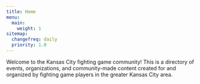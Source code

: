 ```yaml
---
title: Home
menu:
  main:
    weight: 1
sitemap:
  changefreq: daily
  priority: 1.0
---
```


Welcome to the Kansas City fighting game community! This is a directory of events, organizations, and community-made content created for and organized by fighting game players in the greater Kansas City area.
